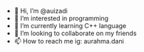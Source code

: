 - 👋 Hi, I’m @auizadi
- 👀 I’m interested in programming
- 🌱 I’m currently learning C++ language
- 💞️ I’m looking to collaborate on my friends
- 📫 How to reach me ig: aurahma.dani
  

<!---
auizadi/auizadi is a ✨ special ✨ repository because its `README.md` (this file) appears on your GitHub profile.
You can click the Preview link to take a look at your changes.
--->
